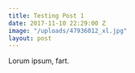 ```yaml
---
title: Testing Post 1
date: 2017-11-10 22:29:00 Z
image: "/uploads/47936012_xl.jpg"
layout: post
---
```


Lorum ipsum, fart.